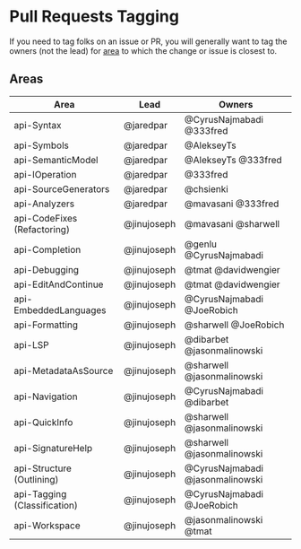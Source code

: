 # Pull Requests Tagging

If you need to tag folks on an issue or PR, you will generally want to tag the owners (not the lead) for [area](#areas) to which the change or issue is closest to.

## Areas

| Area                       | Lead      | Owners                         |
|----------------------------|-----------|--------------------------------|
|api-Syntax                  |@jaredpar  |@CyrusNajmabadi @333fred        |
|api-Symbols                 |@jaredpar  |@AlekseyTs                      |
|api-SemanticModel           |@jaredpar  |@AlekseyTs @333fred             |
|api-IOperation              |@jaredpar  |@333fred                        |
|api-SourceGenerators        |@jaredpar  |@chsienki                       |
|api-Analyzers               |@jaredpar  |@mavasani @333fred              |
|api-CodeFixes (Refactoring) |@jinujoseph|@mavasani @sharwell             |
|api-Completion              |@jinujoseph|@genlu @CyrusNajmabadi          |
|api-Debugging               |@jinujoseph|@tmat @davidwengier             |
|api-EditAndContinue         |@jinujoseph|@tmat @davidwengier             |
|api-EmbeddedLanguages       |@jinujoseph|@CyrusNajmabadi @JoeRobich      |
|api-Formatting              |@jinujoseph|@sharwell @JoeRobich            |
|api-LSP                     |@jinujoseph|@dibarbet @jasonmalinowski      |
|api-MetadataAsSource        |@jinujoseph|@sharwell @jasonmalinowski      |
|api-Navigation              |@jinujoseph|@CyrusNajmabadi @dibarbet       |
|api-QuickInfo               |@jinujoseph|@sharwell @jasonmalinowski      |
|api-SignatureHelp           |@jinujoseph|@sharwell @jasonmalinowski      |
|api-Structure (Outlining)   |@jinujoseph|@CyrusNajmabadi @jasonmalinowski|
|api-Tagging (Classification)|@jinujoseph|@CyrusNajmabadi @JoeRobich      |
|api-Workspace               |@jinujoseph|@jasonmalinowski @tmat          |
